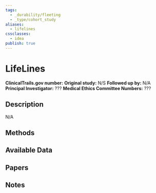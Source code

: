 ```yaml
---
tags:
  - _durability/fleeting
  - _type/cohort_study
aliases:
  - lifelines
cssclasses:
  - idea
publish: true
---
```

# LifeLines

**ClinicalTrails.gov number:** [](https://clinicaltrials.gov/ct2/history/)
**Original study:** N/S
**Followed up by:** N/A
**Principal Investigator:** ???
**Medical Ethics Committee Numbers:** ???

## Description
N/A


## Methods


## Available Data


## Papers


## Notes
